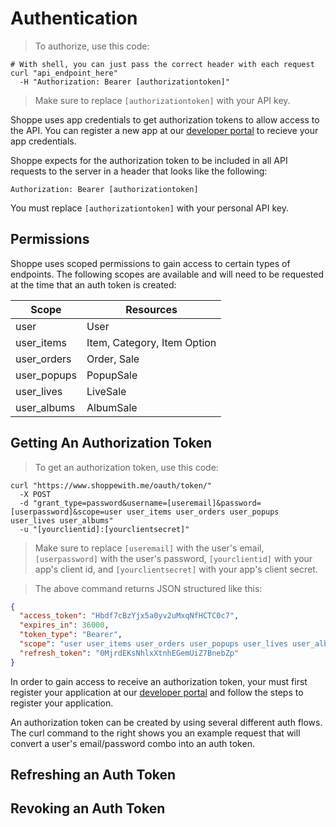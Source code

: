 # Authentication

> To authorize, use this code:

```shell
# With shell, you can just pass the correct header with each request
curl "api_endpoint_here"
  -H "Authorization: Bearer [authorizationtoken]"
```

> Make sure to replace `[authorizationtoken]` with your API key.

Shoppe uses app credentials to get authorization tokens to allow access to the API. You can register a new app at our [developer portal](https://www.shoppewith.me/oauth/applications/) to recieve your app credentials.

Shoppe expects for the authorization token to be included in all API requests to the server in a header that looks like the following:

`Authorization: Bearer [authorizationtoken]`

<aside class="notice">
You must replace <code>[authorizationtoken]</code> with your personal API key.
</aside>

## Permissions

Shoppe uses scoped permissions to gain access to certain types of endpoints. The following scopes are available and will need to be requested at the time that an auth token is created:

Scope | Resources
--------- | -------
user | User
user_items | Item, Category, Item Option
user_orders | Order, Sale
user_popups | PopupSale
user_lives | LiveSale
user_albums | AlbumSale

## Getting An Authorization Token

> To get an authorization token, use this code:

```shell
curl "https://www.shoppewith.me/oauth/token/"
  -X POST
  -d "grant_type=password&username=[useremail]&password=[userpassword]&scope=user user_items user_orders user_popups user_lives user_albums"
  -u "[yourclientid]:[yourclientsecret]"
```

> Make sure to replace `[useremail]` with the user's email, `[userpassword]` with the user's password, `[yourclientid]` with your app's client id, and `[yourclientsecret]` with your app's client secret.

> The above command returns JSON structured like this:

```json
{
  "access_token": "Hbdf7cBzYjx5a0yv2uMxqNfHCTC0c7",
  "expires_in": 36000,
  "token_type": "Bearer",
  "scope": "user user_items user_orders user_popups user_lives user_albums",
  "refresh_token": "0MjrdEKsNhlxXtnhEGemUiZ7BnebZp"
}
```

In order to gain access to receive an authorization token, your must first register your application at our [developer portal](https://www.shoppewith.me/oauth/applications/) and follow the steps to register your application.

An authorization token can be created by using several different auth flows. The curl command to the right shows you an example request that will convert a user's email/password combo into an auth token.

## Refreshing an Auth Token

## Revoking an Auth Token